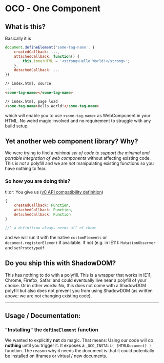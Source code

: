 # OCO - One Component


## What is this?

Basically it is

```javascript
document.defineElement('some-tag-name', {
    createdCallback: ...,
    attachedCallback: function() {
        this.innerHTML = '<strong>Hello World!</strong>';
    },
    detachedCallback: ...
})
```

```html
// index.html, source
...
<some-tag-name></some-tag-name>

// index.html, page load
<some-tag-name>Hello World!</some-tag-name>
```

which will enable you to use `<some-tag-name>` as WebComponent in your HTML. No weird magic involved and no requirement to struggle with any build setup.


## Yet another web component library? Why?

We were trying to find a *minimal set of code to support the minimal and portable integration of web components* without affecting existing code.
This is *not* a polyfill and we are *not* manipulating existing functions so you have nothing to fear.

### So how you are doing this?
tl;dr: You give us ([v0 API compatibility definition](https://www.html5rocks.com/en/tutorials/webcomponents/customelements/))

```javascript
{
    createdCallback: Function,
    attachedCallback: Function,
    detachedCallback: Function
}

//^ a definition always needs all of them!
```

and we will run it with the native `customElements` or `document.registerElement` if available. If not (e.g. in IE11):  `MutationObserver` and `setPrototypeOf`.


## Do you ship this with ShadowDOM?

This has nothing to do with a polyfill. This is a wrapper that works in IE11, Chrome, Firefox, Safari and could eventually  live near a polyfill of your choice. Or in other words: No, this does not come with a ShadowDOM polyfill but also does not prevent you from using ShadowDOM (as written above: we are not changing existing code).

---------

## Usage / Documentation:

### "Installing" the `defineElement` function

We wanted to explicitly **not** do magic. That means: Using our code will do **nothing** until you trigger it.
It exposes a `_OCO_INSTALL( [HTMLDocument] )` function. The reason why it needs the document is that it could
potentially be installed on iframes or virtual / new documents.
